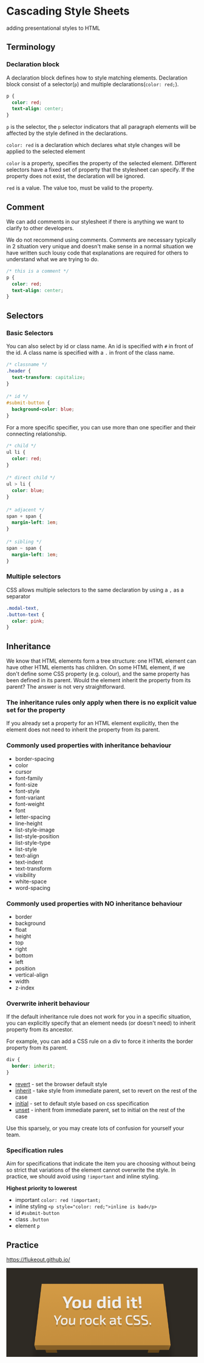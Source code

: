 # Cascading Style Sheets

adding presentational styles to HTML

## Terminology

### Declaration block

A declaration block defines how to style matching elements. Declaration block consist of a selector(`p`) and multiple declarations(`color: red;`).

```css
p {
  color: red;
  text-align: center;
}
```

`p` is the selector, the `p` selector indicators that all paragraph elements will be affected by the style defined in the declarations.

`color: red` is a declaration which declares what style changes will be applied to the selected element

`color` is a property, specifies the property of the selected element. Different selectors have a fixed set of property that the stylesheet can specify. If the property does not exist, the declaration will be ignored.

`red` is a value. The value too, must be valid to the property.

## Comment

We can add comments in our stylesheet if there is anything we want to clarify to other developers.

We do not recommend using comments. Comments are necessary typically in 2 situation
very unique and doesn't make sense in a normal situation
we have written such lousy code that explanations are required for others to understand what we are trying to do.

```css
/* this is a comment */
p {
  color: red;
  text-align: center;
}
```

## Selectors

### Basic Selectors

You can also select by id or class name.
An id is specified with `#` in front of the id.
A class name is specified with a `.` in front of the class name.

```css
/* classname */
.header {
  text-transform: capitalize;
}

/* id */
#submit-button {
  background-color: blue;
}
```

For a more specific specifier, you can use more than one specifier and their connecting relationship.

```css {
/* child */
ul li {
  color: red;
}

/* direct child */
ul > li {
  color: blue;
}

/* adjacent */
span + span {
  margin-left: 1em;
}

/* sibling */
span ~ span {
  margin-left: 1em;
}
```

### Multiple selectors

CSS allows multiple selectors to the same declaration by using a `,` as a separator

```css
.modal-text,
.button-text {
  color: pink;
}
```

## Inheritance

We know that HTML elements form a tree structure: one HTML element can have other HTML elements has children.
On some HTML element, if we don't define some CSS property (e.g. colour), and the same property has been defined in its parent. Would the element inherit the property from its parent?
The answer is not very straightforward.

### The inheritance rules only apply when there is no explicit value set for the property

If you already set a property for an HTML element explicitly, then the element does not need to inherit the property from its parent.

### Commonly used properties with inheritance behaviour

- border-spacing
- color
- cursor
- font-family
- font-size
- font-style
- font-variant
- font-weight
- font
- letter-spacing
- line-height
- list-style-image
- list-style-position
- list-style-type
- list-style
- text-align
- text-indent
- text-transform
- visibility
- white-space
- word-spacing

### Commonly used properties with **NO** inheritance behaviour

- border
- background
- float
- height
- top
- right
- bottom
- left
- position
- vertical-align
- width
- z-index

### Overwrite inherit behaviour

If the default inheritance rule does not work for you in a specific situation, you can explicitly specify that an element needs (or doesn't need) to inherit property from its ancestor.

For example, you can add a CSS rule on a div to force it inherits the border property from its parent.

```css
div {
  border: inherit;
}
```

- [revert](https://developer.mozilla.org/en-US/docs/Web/CSS/revert) - set the browser default style
- [inherit](https://developer.mozilla.org/en-US/docs/Web/CSS/inherit) - take style from immediate parent, set to revert on the rest of the case
- [initial](https://developer.mozilla.org/en-US/docs/Web/CSS/initial) - set to default style based on css specification
- [unset](https://developer.mozilla.org/en-US/docs/Web/CSS/unset) - inherit from immediate parent, set to initial on the rest of the case

Use this sparsely, or you may create lots of confusion for yourself your team.

### Specification rules

Aim for specifications that indicate the item you are choosing without being so strict that variations of the element cannot overwrite the style. In practice, we should avoid using `!important` and inline styling.

**Highest priority to lowerest**

- important `color: red !important;`
- inline styling `<p style="color: red;">inline is bad</p>`
- id `#submit-button`
- class `.button`
- element `p`

## Practice

https://flukeout.github.io/

![your css rocs](_media/you-rock-css.png)
